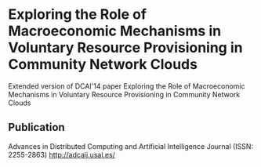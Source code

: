 Exploring the Role of Macroeconomic Mechanisms in Voluntary Resource Provisioning in Community Network Clouds
=================
 
Extended version of DCAI'14 paper
	Exploring the Role of Macroeconomic Mechanisms in Voluntary Resource Provisioning in Community Network Clouds


Publication
----
Advances in Distributed Computing and Artificial Intelligence Journal (ISSN: 2255-2863)
http://adcaij.usal.es/
